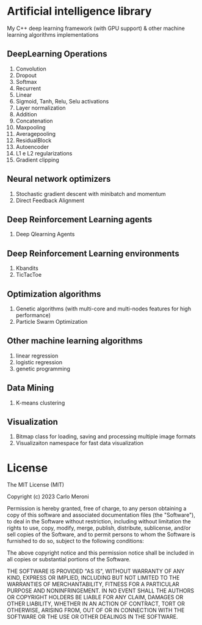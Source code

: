Artificial intelligence library
========================
My C++ deep learning framework (with GPU support) & other machine learning algorithms implementations

DeepLearning Operations
--------------
1. Convolution
2. Dropout
3. Softmax
4. Recurrent
5. Linear
6. Sigmoid, Tanh, Relu, Selu activations
7. Layer normalization
8. Addition
9. Concatenation
10. Maxpooling
11. Averagepooling
12. ResidualBlock
13. Autoencoder
14. L1 e L2 regularizations
15. Gradient clipping

Neural network optimizers
--------------
1. Stochastic gradient descent with minibatch and momentum
2. Direct Feedback Alignment

Deep Reinforcement Learning agents
---------------
1. Deep Qlearning Agents

Deep Reinforcement Learning environments
---------------
1. Kbandits
2. TicTacToe

Optimization algorithms
-------------
1. Genetic algorithms (with multi-core and multi-nodes features for high performance)
2. Particle Swarm Optimization

Other machine learning algorithms
------------
1. linear regression
2. logistic regression
3. genetic programming 

Data Mining
------------
1. K-means clustering

Visualization
-----------
1. Bitmap class for loading, saving and processing multiple image formats
2. Visualizaiton namespace for fast data visualization

License
======
The MIT License (MIT)

Copyright (c) 2023 Carlo Meroni

Permission is hereby granted, free of charge, to any person obtaining a copy
of this software and associated documentation files (the "Software"), to deal
in the Software without restriction, including without limitation the rights
to use, copy, modify, merge, publish, distribute, sublicense, and/or sell
copies of the Software, and to permit persons to whom the Software is
furnished to do so, subject to the following conditions:

The above copyright notice and this permission notice shall be included in
all copies or substantial portions of the Software.

THE SOFTWARE IS PROVIDED "AS IS", WITHOUT WARRANTY OF ANY KIND, EXPRESS OR
IMPLIED, INCLUDING BUT NOT LIMITED TO THE WARRANTIES OF MERCHANTABILITY,
FITNESS FOR A PARTICULAR PURPOSE AND NONINFRINGEMENT. IN NO EVENT SHALL THE
AUTHORS OR COPYRIGHT HOLDERS BE LIABLE FOR ANY CLAIM, DAMAGES OR OTHER
LIABILITY, WHETHER IN AN ACTION OF CONTRACT, TORT OR OTHERWISE, ARISING FROM,
OUT OF OR IN CONNECTION WITH THE SOFTWARE OR THE USE OR OTHER DEALINGS IN
THE SOFTWARE.

